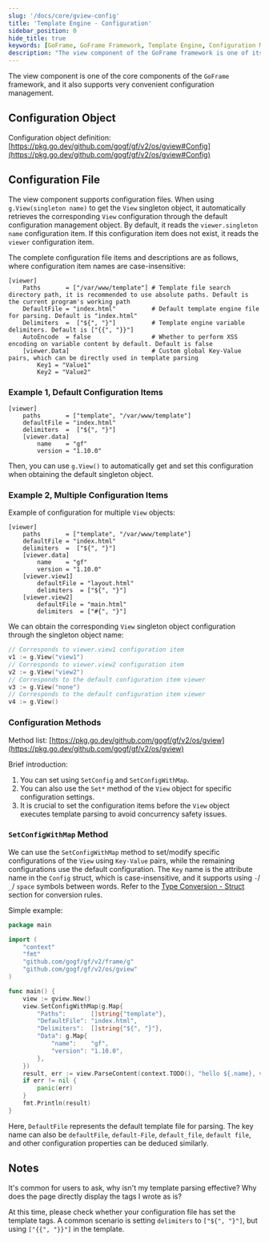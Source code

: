 ```yaml
---
slug: '/docs/core/gview-config'
title: 'Template Engine - Configuration'
sidebar_position: 0
hide_title: true
keywords: [GoFrame, GoFrame Framework, Template Engine, Configuration Management, View Component, Template Configuration, gview, Template Parsing, XSS Encoding, Singleton Object]
description: "The view component of the GoFrame framework is one of its cores, supporting convenient configuration management. This article provides a detailed introduction on managing view components through configuration files, including the definitions and examples of configuration items. It also explains how to use the SetConfigWithMap method for specific configuration settings to ensure proper template parsing."
---
```


The view component is one of the core components of the `GoFrame` framework, and it also supports very convenient configuration management.

## Configuration Object

Configuration object definition: [https://pkg.go.dev/github.com/gogf/gf/v2/os/gview#Config](https://pkg.go.dev/github.com/gogf/gf/v2/os/gview#Config)

## Configuration File

The view component supports configuration files. When using `g.View(singleton name)` to get the `View` singleton object, it automatically retrieves the corresponding `View` configuration through the default configuration management object. By default, it reads the `viewer.singleton name` configuration item. If this configuration item does not exist, it reads the `viewer` configuration item.

The complete configuration file items and descriptions are as follows, where configuration item names are case-insensitive:

```
[viewer]
    Paths       = ["/var/www/template"] # Template file search directory path, it is recommended to use absolute paths. Default is the current program's working path
    DefaultFile = "index.html"          # Default template engine file for parsing. Default is "index.html"
    Delimiters  =  ["${", "}"]          # Template engine variable delimiters. Default is ["{{", "}}"]
    AutoEncode  = false                 # Whether to perform XSS encoding on variable content by default. Default is false
    [viewer.Data]                       # Custom global Key-Value pairs, which can be directly used in template parsing
        Key1 = "Value1"
        Key2 = "Value2"
```

### Example 1, Default Configuration Items

```
[viewer]
    paths       = ["template", "/var/www/template"]
    defaultFile = "index.html"
    delimiters  =  ["${", "}"]
    [viewer.data]
        name    = "gf"
        version = "1.10.0"
```

Then, you can use `g.View()` to automatically get and set this configuration when obtaining the default singleton object.

### Example 2, Multiple Configuration Items

Example of configuration for multiple `View` objects:

```
[viewer]
    paths       = ["template", "/var/www/template"]
    defaultFile = "index.html"
    delimiters  =  ["${", "}"]
    [viewer.data]
        name    = "gf"
        version = "1.10.0"
    [viewer.view1]
        defaultFile = "layout.html"
        delimiters  = ["${", "}"]
    [viewer.view2]
        defaultFile = "main.html"
        delimiters  = ["#{", "}"]
```

We can obtain the corresponding `View` singleton object configuration through the singleton object name:

```go
// Corresponds to viewer.view1 configuration item
v1 := g.View("view1")
// Corresponds to viewer.view2 configuration item
v2 := g.View("view2")
// Corresponds to the default configuration item viewer
v3 := g.View("none")
// Corresponds to the default configuration item viewer
v4 := g.View()
```

### Configuration Methods

Method list: [https://pkg.go.dev/github.com/gogf/gf/v2/os/gview](https://pkg.go.dev/github.com/gogf/gf/v2/os/gview)

Brief introduction:

1. You can set using `SetConfig` and `SetConfigWithMap`.
2. You can also use the `Set*` method of the `View` object for specific configuration settings.
3. It is crucial to set the configuration items before the `View` object executes template parsing to avoid concurrency safety issues.

### `SetConfigWithMap` Method

We can use the `SetConfigWithMap` method to set/modify specific configurations of the `View` using `Key-Value` pairs, while the remaining configurations use the default configuration. The `Key` name is the attribute name in the `Config` struct, which is case-insensitive, and it supports using `-`/ `_`/ `space` symbols between words. Refer to the [Type Conversion - Struct](../类型转换/类型转换-Struct转换.md) section for conversion rules.

Simple example:

```go
package main

import (
    "context"
    "fmt"
    "github.com/gogf/gf/v2/frame/g"
    "github.com/gogf/gf/v2/os/gview"
)

func main() {
    view := gview.New()
    view.SetConfigWithMap(g.Map{
        "Paths":       []string{"template"},
        "DefaultFile": "index.html",
        "Delimiters":  []string{"${", "}"},
        "Data": g.Map{
            "name":    "gf",
            "version": "1.10.0",
        },
    })
    result, err := view.ParseContent(context.TODO(), "hello ${.name}, version: ${.version}")
    if err != nil {
        panic(err)
    }
    fmt.Println(result)
}
```

Here, `DefaultFile` represents the default template file for parsing. The key name can also be `defaultFile`, `default-File`, `default_file`, `default file`, and other configuration properties can be deduced similarly.

## Notes

It's common for users to ask, why isn't my template parsing effective? Why does the page directly display the tags I wrote as is?

At this time, please check whether your configuration file has set the template tags. A common scenario is setting `delimiters` to `["${", "}"]`, but using `["{{", "}}"]` in the template.